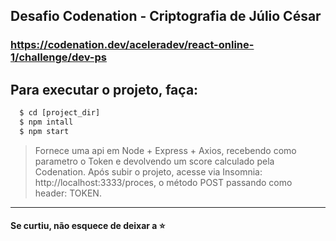 ## Desafio Codenation - Criptografia de Júlio César
### https://codenation.dev/aceleradev/react-online-1/challenge/dev-ps

## Para executar o projeto, faça:

```cmd
  $ cd [project_dir]
  $ npm intall
  $ npm start
```

> Fornece uma api em Node + Express + Axios, recebendo como parametro o Token e devolvendo um score calculado pela Codenation.
> Após subir o projeto, acesse via Insomnia: http://localhost:3333/proces, o método POST passando como header: TOKEN.
---

#### Se curtiu, não esquece de deixar a :star:

